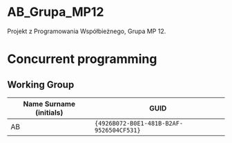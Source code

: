 # AB_Grupa_MP12
Projekt z Programowania Współbieżnego, Grupa MP 12.

# Concurrent programming

## Working Group

| Name Surname (initials) | GUID                                     |
| ----------------------- | ---------------------------------------- |
| AB                      | `{4926B072-B0E1-481B-B2AF-9526504CF531}` |
